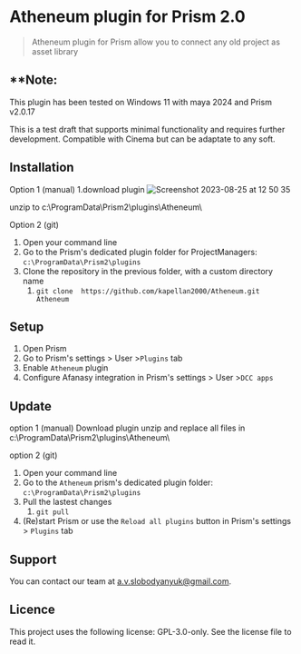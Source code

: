 # Atheneum plugin for Prism 2.0

> Atheneum plugin for Prism allow you to connect any old project as asset library

## **Note: 
This plugin has been tested on Windows 11 with maya 2024 and Prism v2.0.17

This is a test draft that supports minimal functionality and requires further development. Compatible with Cinema but can be adaptate to any soft.



## Installation
Option 1 (manual)
1.download plugin
![Screenshot 2023-08-25 at 12 50 35](https://github.com/kapellan2000/Cinema/assets/21256398/4c31b903-1cf5-439e-b449-f26d4705dc6d)

unzip to c:\ProgramData\Prism2\plugins\Atheneum\


Option 2 (git)
1. Open your command line
1. Go to the Prism's dedicated plugin folder for ProjectManagers: `c:\ProgramData\Prism2\plugins`
1. Clone the repository in the previous folder, with a custom directory name
    1. `git clone  https://github.com/kapellan2000/Atheneum.git Atheneum`
## Setup
1. Open Prism
1. Go to Prism's settings > User >`Plugins` tab
1. Enable `Atheneum` plugin
1. Configure Afanasy integration in Prism's settings > User >`DCC apps`


## Update
option 1 (manual)
Download plugin
unzip and replace all files in c:\ProgramData\Prism2\plugins\Atheneum\

option 2 (git)
1. Open your command line
1. Go to the `Atheneum` prism's dedicated plugin folder: `c:\ProgramData\Prism2\plugins`
1. Pull the lastest changes
    1. `git pull`
1. (Re)start Prism or use the `Reload all plugins` button in Prism's settings > `Plugins` tab


## Support

You can contact our team at [a.v.slobodyanyuk@gmail.com](mailto:a.v.slobodyanyuk@gmail.com).

## Licence

This project uses the following license: GPL-3.0-only. See the license file to read it.
